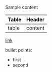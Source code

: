 Sample content  

| Table | Header |
| --- | --- |
| table | content |

[link](photo%20card%20%28image%20only%29.md)   

bullet points:  

-   first
-   second